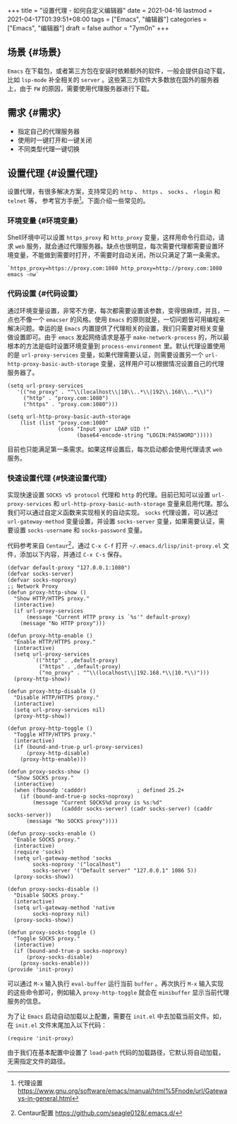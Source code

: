 +++
title = "设置代理 - 如何自定义编辑器"
date = 2021-04-16
lastmod = 2021-04-17T01:39:51+08:00
tags = ["Emacs", "编辑器"]
categories = ["Emacs", "编辑器"]
draft = false
author = "7ym0n"
+++

## 场景 {#场景}

`Emacs` 在下载包，或者第三方包在安装时依赖额外的软件，一般会提供自动下载，比如 `lsp-mode` 补全相关的 `server` 。这些第三方软件大多数放在国外的服务器上，由于 `FW` 的原因，需要使用代理服务器进行下载。


## 需求 {#需求}

-   指定自己的代理服务器
-   使用时一键打开和一键关闭
-   不同类型代理一键切换


## 设置代理 {#设置代理}

设置代理，有很多解决方案，支持常见的 `http` 、 `https` 、 `socks` 、 `rlogin` 和 `telnet` 等， 参考官方手册[^fn:1]。下面介绍一些常见的。


### 环境变量 {#环境变量}

Shell环境中可以设置 `https_proxy` 和 `http_proxy` 变量，这样用命令行启动，请求 `web` 服务，就会通过代理服务器。缺点也很明显，每次需要代理都需要设置环境变量，不能做到需要时打开，不需要时自动关闭，所以只满足了第一条需求。

```shell
`https_proxy=https://proxy.com:1080 http_proxy=http://proxy.com:1080 emacs -nw`
```


### 代码设置 {#代码设置}

通过环境变量设置，非常不方便，每次都需要设置该参数，变得很麻烦，并且，一点也不像一个 `emacser` 的风格。使用 `Emacs` 的原则就是，一切问题皆可用编程来解决问题。幸运的是 `Emacs` 内置提供了代理相关的设置，我们只需要对相关变量做设置即可。由于 `emacs` 发起网络请求是基于 `make-network-process` 的，所以最根本的方法是临时设置环境变量到 `process-environment` 里。默认代理设置使用的是 `url-proxy-services` 变量，如果代理需要认证，则需要设置另一个 `url-http-proxy-basic-auth-storage` 变量，这样用户可以根据情况设置自己的代理服务器了。

```emacs-lisp
(setq url-proxy-services
   '(("no_proxy" . "^\\(localhost\\|10\\..*\\|192\\.168\\..*\\)")
     ("http" . "proxy.com:1080")
     ("https" . "proxy.com:1080")))

(setq url-http-proxy-basic-auth-storage
    (list (list "proxy.com:1080"
                (cons "Input your LDAP UID !"
                      (base64-encode-string "LOGIN:PASSWORD")))))
```

目前也只能满足第一条需求。如果这样设置后，每次启动都会使用代理请求 `web` 服务。


### 快速设置代理 {#快速设置代理}

实现快速设置 `SOCKS v5 protocol` 代理和 `http` 的代理。目前已知可以设置 `url-proxy-services` 和
`url-http-proxy-basic-auth-storage` 变量来启用代理。那么我们可以通过自定义函数来实现相关的自动实现。 `socks` 代理设置，可以通过 `url-gateway-method` 变量设置，并设置 `socks-server` 变量，如果需要认证，需要设置 `socks-username` 和 `socks-password` 变量。

代码参考来自 `Centaur`[^fn:2]，通过 `C-x C-f` 打开 `~/.emacs.d/lisp/init-proxy.el` 文件，添加以下内容，并通过 `C-x C-s` 保存。

```emacs-lisp
(defvar default-proxy "127.0.0.1:1080")
(defvar socks-server)
(defvar socks-noproxy)
;; Network Proxy
(defun proxy-http-show ()
  "Show HTTP/HTTPS proxy."
  (interactive)
  (if url-proxy-services
      (message "Current HTTP proxy is `%s'" default-proxy)
    (message "No HTTP proxy")))

(defun proxy-http-enable ()
  "Enable HTTP/HTTPS proxy."
  (interactive)
  (setq url-proxy-services
        `(("http" . ,default-proxy)
          ("https" . ,default-proxy)
          ("no_proxy" . "^\\(localhost\\|192.168.*\\|10.*\\)")))
  (proxy-http-show))

(defun proxy-http-disable ()
  "Disable HTTP/HTTPS proxy."
  (interactive)
  (setq url-proxy-services nil)
  (proxy-http-show))

(defun proxy-http-toggle ()
  "Toggle HTTP/HTTPS proxy."
  (interactive)
  (if (bound-and-true-p url-proxy-services)
      (proxy-http-disable)
    (proxy-http-enable)))

(defun proxy-socks-show ()
  "Show SOCKS proxy."
  (interactive)
  (when (fboundp 'cadddr)                ; defined 25.2+
    (if (bound-and-true-p socks-noproxy)
        (message "Current SOCKS%d proxy is %s:%d"
                 (cadddr socks-server) (cadr socks-server) (caddr socks-server))
      (message "No SOCKS proxy"))))

(defun proxy-socks-enable ()
  "Enable SOCKS proxy."
  (interactive)
  (require 'socks)
  (setq url-gateway-method 'socks
        socks-noproxy '("localhost")
        socks-server '("Default server" "127.0.0.1" 1086 5))
  (proxy-socks-show))

(defun proxy-socks-disable ()
  "Disable SOCKS proxy."
  (interactive)
  (setq url-gateway-method 'native
        socks-noproxy nil)
  (proxy-socks-show))

(defun proxy-socks-toggle ()
  "Toggle SOCKS proxy."
  (interactive)
  (if (bound-and-true-p socks-noproxy)
      (proxy-socks-disable)
    (proxy-socks-enable)))
(provide 'init-proxy)
```

可以通过 `M-x` 输入执行 `eval-buffer` 运行当前 `buffer` 。再次执行 `M-x` 输入实现的这些命令即可，例如输入 `proxy-http-toggle` 就会在 `minibuffer` 显示当前代理服务的信息。

为了让 `Emacs` 启动自动加载以上配置，需要在 `init.el` 中去加载当前文件。如，在 `init.el` 文件末尾加入以下代码：

```emacs-lisp
(require 'init-proxy)
```

由于我们在基本配置中设置了 `load-path` 代码的加载路径，它默认将自动加载，无需指定文件的路径。

[^fn:1]: 代理设置 <https://www.gnu.org/software/emacs/manual/html%5Fnode/url/Gateways-in-general.html>
[^fn:2]: Centaur配置 <https://github.com/seagle0128/.emacs.d/>
